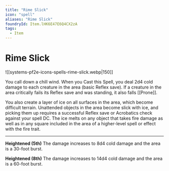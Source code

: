 ```yaml
---
title: "Rime Slick"
icon: "spell"
aliases: "Rime Slick"
foundryId: Item.lHK6E47E6Q4CX2zA
tags:
  - Item
---
```


# Rime Slick
![[systems-pf2e-icons-spells-rime-slick.webp|150]]

You call down a chill wind. When you Cast this Spell, you deal 2d4 cold damage to each creature in the area (basic Reflex save). If a creature in the area critically fails its Reflex save and was standing, it also falls [[Prone]].

You also create a layer of ice on all surfaces in the area, which become difficult terrain. Unattended objects in the area become slick with ice, and picking them up requires a successful Reflex save or Acrobatics check against your spell DC. The ice melts on any object that takes fire damage as well as in any square included in the area of a higher-level spell or effect with the fire trait.

* * *

**Heightened (5th)** The damage increases to 8d4 cold damage and the area is a 30-foot burst.

**Heightened (8th)** The damage increases to 14d4 cold damage and the area is a 60-foot burst.
